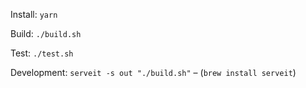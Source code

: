 Install:
`yarn`

Build:
`./build.sh`

Test:
`./test.sh`

Development:
`serveit -s out "./build.sh"` –  (`brew install serveit`)
